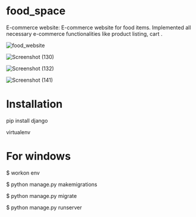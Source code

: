 # food_space

E-commerce website: E-commerce website for food items.
Implemented all necessary e-commerce functionalities like 
product listing, cart .

![food_website](https://user-images.githubusercontent.com/108901697/186425613-930cba41-6237-47b1-8bbb-d338cf633a21.jpg)

![Screenshot (130)](https://user-images.githubusercontent.com/108901697/205269765-e7eaaab0-ed41-4666-9c3c-80c748a9ead3.png)

![Screenshot (132)](https://user-images.githubusercontent.com/108901697/205270481-7d282539-0d58-45a6-b4e2-11b50c7da9cf.png)

![Screenshot (141)](https://user-images.githubusercontent.com/108901697/186426207-7866a600-cbaf-4ad3-9e9a-1b3c2752a7c2.png)

# Installation

pip install django

virtualenv

# For windows

$ workon env

$ python manage.py makemigrations

$ python manage.py migrate

$ python manage.py runserver

